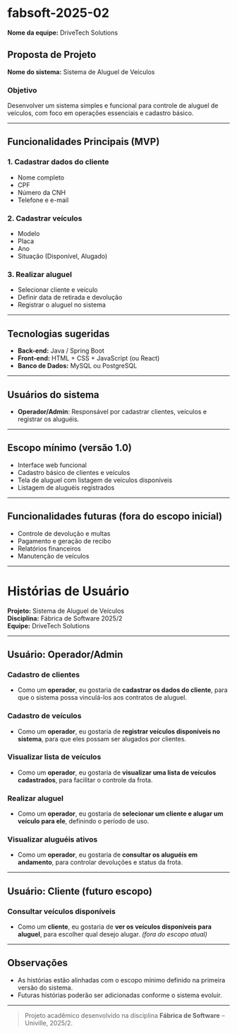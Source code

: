 # fabsoft-2025-02

**Nome da equipe:** DriveTech Solutions

##  Proposta de Projeto  
**Nome do sistema:** Sistema de Aluguel de Veículos  

###  Objetivo  
Desenvolver um sistema simples e funcional para controle de aluguel de veículos, com foco em operações essenciais e cadastro básico.

---

##  Funcionalidades Principais (MVP)

### 1. Cadastrar dados do cliente
- Nome completo  
- CPF  
- Número da CNH  
- Telefone e e-mail  

### 2. Cadastrar veículos
- Modelo  
- Placa  
- Ano  
- Situação (Disponível, Alugado)  

### 3. Realizar aluguel
- Selecionar cliente e veículo  
- Definir data de retirada e devolução  
- Registrar o aluguel no sistema  

---

##  Tecnologias sugeridas
- **Back-end:** Java / Spring Boot  
- **Front-end:** HTML + CSS + JavaScript (ou React)  
- **Banco de Dados:** MySQL ou PostgreSQL  

---

##  Usuários do sistema
- **Operador/Admin**: Responsável por cadastrar clientes, veículos e registrar os aluguéis.

---

##  Escopo mínimo (versão 1.0)
- Interface web funcional  
- Cadastro básico de clientes e veículos  
- Tela de aluguel com listagem de veículos disponíveis  
- Listagem de aluguéis registrados  

---

##  Funcionalidades futuras (fora do escopo inicial)
- Controle de devolução e multas  
- Pagamento e geração de recibo  
- Relatórios financeiros  
- Manutenção de veículos

---

#  Histórias de Usuário  
**Projeto:** Sistema de Aluguel de Veículos  
**Disciplina:** Fábrica de Software 2025/2  
**Equipe:** DriveTech Solutions  

---

##  Usuário: Operador/Admin

###  Cadastro de clientes
- Como um **operador**, eu gostaria de **cadastrar os dados do cliente**, para que o sistema possa vinculá-los aos contratos de aluguel.

###  Cadastro de veículos
- Como um **operador**, eu gostaria de **registrar veículos disponíveis no sistema**, para que eles possam ser alugados por clientes.

###  Visualizar lista de veículos
- Como um **operador**, eu gostaria de **visualizar uma lista de veículos cadastrados**, para facilitar o controle da frota.

###  Realizar aluguel
- Como um **operador**, eu gostaria de **selecionar um cliente e alugar um veículo para ele**, definindo o período de uso.

###  Visualizar aluguéis ativos
- Como um **operador**, eu gostaria de **consultar os aluguéis em andamento**, para controlar devoluções e status da frota.

---

##  Usuário: Cliente (futuro escopo)

###  Consultar veículos disponíveis
- Como um **cliente**, eu gostaria de **ver os veículos disponíveis para aluguel**, para escolher qual desejo alugar. *(fora do escopo atual)*

---

##  Observações
- As histórias estão alinhadas com o escopo mínimo definido na primeira versão do sistema.
- Futuras histórias poderão ser adicionadas conforme o sistema evoluir.

---

> Projeto acadêmico desenvolvido na disciplina **Fábrica de Software** – Univille, 2025/2.
